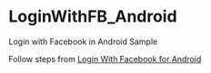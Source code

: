 # LoginWithFB_Android
Login with Facebook in Android Sample

Follow steps from [Login With Facebook for Android](https://developers.facebook.com/docs/facebook-login/android)
